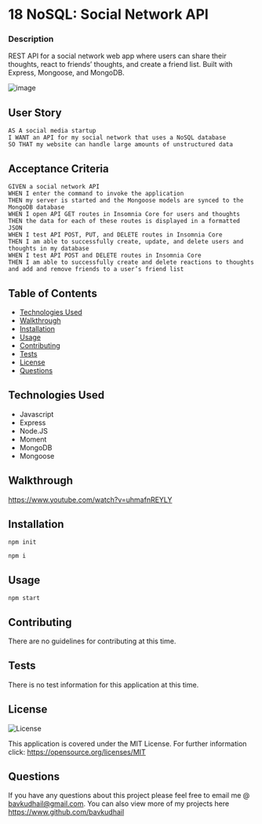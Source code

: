 # 18 NoSQL: Social Network API

### Description
REST API for a social network web app where users can share their thoughts, react to friends’ thoughts, and create a friend list. 
Built with Express, Mongoose, and MongoDB.

![image](https://user-images.githubusercontent.com/93915846/167193926-56f37a91-f93c-4694-8076-e227261896ee.png)


## User Story
```
AS A social media startup
I WANT an API for my social network that uses a NoSQL database
SO THAT my website can handle large amounts of unstructured data
```

## Acceptance Criteria
```
GIVEN a social network API
WHEN I enter the command to invoke the application
THEN my server is started and the Mongoose models are synced to the MongoDB database
WHEN I open API GET routes in Insomnia Core for users and thoughts
THEN the data for each of these routes is displayed in a formatted JSON
WHEN I test API POST, PUT, and DELETE routes in Insomnia Core
THEN I am able to successfully create, update, and delete users and thoughts in my database
WHEN I test API POST and DELETE routes in Insomnia Core
THEN I am able to successfully create and delete reactions to thoughts and add and remove friends to a user’s friend list
```

 ## Table of Contents
 * [Technologies Used](#technologies-used)
 * [Walkthrough](#walkthrough)
 * [Installation](#installation)
 * [Usage](#usage)
 * [Contributing](#contributing)
 * [Tests](#tests)
 * [License](#license)
 * [Questions](#questions)


 ## Technologies Used
  * Javascript
  * Express
  * Node.JS
  * Moment
  * MongoDB
  * Mongoose

## Walkthrough
https://www.youtube.com/watch?v=uhmafnREYLY


## Installation
`npm init`

`npm i`

## Usage
`npm start`


## Contributing
  There are no guidelines for contributing at this time.


## Tests
There is no test information for this application at this time.


## License
![License](https://img.shields.io/badge/License-MIT-yellow.svg)
  
This application is covered under the MIT License. For further information click: 
https://opensource.org/licenses/MIT


## Questions
  If you have any questions about this project please feel free to email me @ bavkudhail@gmail.com. You can also view more of my projects here https://www.github.com/bavkudhail



